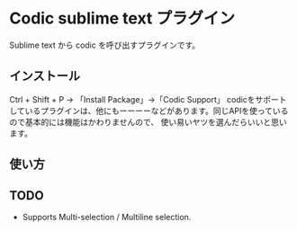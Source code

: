 # Codic sublime text プラグイン
Sublime text から codic を呼び出すプラグインです。

## インストール
Ctrl + Shift + P -> 「Install Package」->「Codic Support」
codicをサポートしているプラグインは、他にもーーーーなどがあります。同じAPIを使っているので基本的には機能はかわりませんので、
使い易いヤツを選んだらいいと思います。

## 使い方


## TODO
- Supports Multi-selection / Multiline selection.
